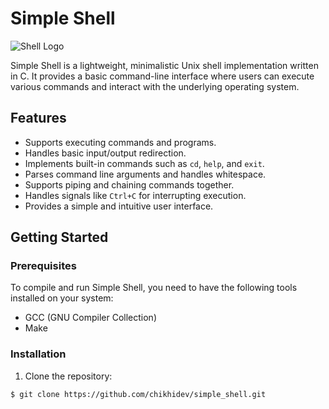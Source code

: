 # Simple Shell

![Shell Logo](https://your-image-url.com)

Simple Shell is a lightweight, minimalistic Unix shell implementation written in C. It provides a basic command-line interface where users can execute various commands and interact with the underlying operating system.

## Features

- Supports executing commands and programs.
- Handles basic input/output redirection.
- Implements built-in commands such as `cd`, `help`, and `exit`.
- Parses command line arguments and handles whitespace.
- Supports piping and chaining commands together.
- Handles signals like `Ctrl+C` for interrupting execution.
- Provides a simple and intuitive user interface.

## Getting Started

### Prerequisites

To compile and run Simple Shell, you need to have the following tools installed on your system:

- GCC (GNU Compiler Collection)
- Make

### Installation

1. Clone the repository:

```shell
$ git clone https://github.com/chikhidev/simple_shell.git
